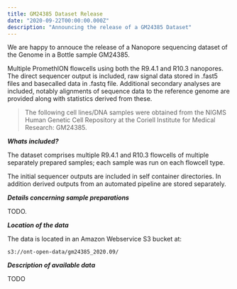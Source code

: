 ```yaml
---
title: GM24385 Dataset Release
date: "2020-09-22T00:00:00.000Z"
description: "Announcing the release of a GM24385 Dataset"
---
```


We are happy to annouce the release of a Nanopore sequencing dataset
of the Genome in a Bottle sample GM24385.

Multiple PromethION flowcells using both the R9.4.1 and R10.3 nanopores.
The direct sequencer output is included, raw signal data stored in
.fast5 files and basecalled data in .fastq file. Additional secondary
analyses are included, notably alignments of sequence data to the
reference genome are provided along with statistics derived from these.

> The following cell lines/DNA samples were obtained from the NIGMS Human
Genetic Cell Repository at the Coriell Institute for Medical Research:
GM24385.

***Whats included?***

The dataset comprises multiple R9.4.1 and R10.3 flowcells of multiple
separately prepared samples; each sample was run on each flowcell type.

The initial sequencer outputs are included in self container directories.
In addition derived outputs from an automated pipeline are stored
separately.

***Details concerning sample preparations***

TODO.

***Location of the data***

The data is located in an Amazon Webservice S3 bucket at:

    s3://ont-open-data/gm24385_2020.09/

***Description of available data***

TODO
